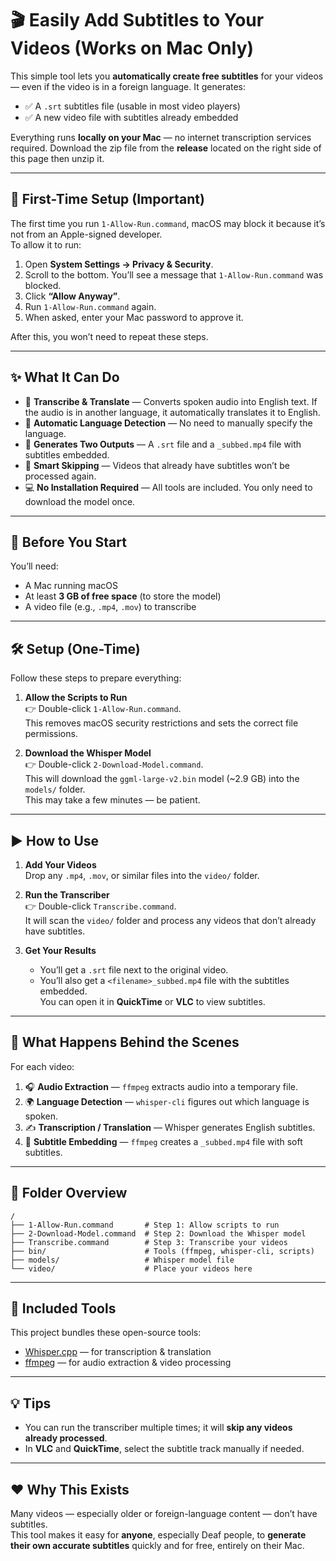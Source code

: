 # 🎬 Easily Add Subtitles to Your Videos (Works on Mac Only)

This simple tool lets you **automatically create free subtitles** for your videos — even if the video is in a foreign language. It generates:

- ✅ A `.srt` subtitles file (usable in most video players)  
- ✅ A new video file with subtitles already embedded

Everything runs **locally on your Mac** — no internet transcription services required.  Download the zip file from the **release** located on the right side of this page then unzip it.

---

## 🚨 First-Time Setup (Important)

The first time you run `1-Allow-Run.command`, macOS may block it because it’s not from an Apple-signed developer.  
To allow it to run:

1. Open **System Settings → Privacy & Security**.  
2. Scroll to the bottom. You’ll see a message that `1-Allow-Run.command` was blocked.  
3. Click **“Allow Anyway”**.  
4. Run `1-Allow-Run.command` again.  
5. When asked, enter your Mac password to approve it.

After this, you won’t need to repeat these steps.

---

## ✨ What It Can Do

- 📝 **Transcribe & Translate** — Converts spoken audio into English text. If the audio is in another language, it automatically translates it to English.  
- 🧠 **Automatic Language Detection** — No need to manually specify the language.  
- 💬 **Generates Two Outputs** — A `.srt` file and a `_subbed.mp4` file with subtitles embedded.  
- 🧼 **Smart Skipping** — Videos that already have subtitles won’t be processed again.  
- 💻 **No Installation Required** — All tools are included. You only need to download the model once.

---

## 🧠 Before You Start

You’ll need:

- A Mac running macOS  
- At least **3 GB of free space** (to store the model)  
- A video file (e.g., `.mp4`, `.mov`) to transcribe

---

## 🛠️ Setup (One-Time)

Follow these steps to prepare everything:

1. **Allow the Scripts to Run**  
   👉 Double-click `1-Allow-Run.command`.  
   This removes macOS security restrictions and sets the correct file permissions.

2. **Download the Whisper Model**  
   👉 Double-click `2-Download-Model.command`.  
   This will download the `ggml-large-v2.bin` model (~2.9 GB) into the `models/` folder.  
   This may take a few minutes — be patient.

---

## ▶️ How to Use

1. **Add Your Videos**  
   Drop any `.mp4`, `.mov`, or similar files into the `video/` folder.

2. **Run the Transcriber**  
   👉 Double-click `Transcribe.command`.  
   It will scan the `video/` folder and process any videos that don’t already have subtitles.

3. **Get Your Results**  
   - You’ll get a `.srt` file next to the original video.  
   - You’ll also get a `<filename>_subbed.mp4` file with the subtitles embedded.  
   You can open it in **QuickTime** or **VLC** to view subtitles.

---

## 🧠 What Happens Behind the Scenes

For each video:

1. 🎧 **Audio Extraction** — `ffmpeg` extracts audio into a temporary file.  
2. 🌍 **Language Detection** — `whisper-cli` figures out which language is spoken.  
3. ✍️ **Transcription / Translation** — Whisper generates English subtitles.  
4. 💬 **Subtitle Embedding** — `ffmpeg` creates a `_subbed.mp4` file with soft subtitles.

---

## 📁 Folder Overview
```
/
├── 1-Allow-Run.command       # Step 1: Allow scripts to run
├── 2-Download-Model.command  # Step 2: Download the Whisper model
├── Transcribe.command        # Step 3: Transcribe your videos
├── bin/                      # Tools (ffmpeg, whisper-cli, scripts)
├── models/                   # Whisper model file
└── video/                    # Place your videos here
```
---

## 🧩 Included Tools

This project bundles these open-source tools:

- [Whisper.cpp](https://github.com/ggerganov/whisper.cpp) — for transcription & translation  
- [ffmpeg](https://ffmpeg.org/) — for audio extraction & video processing

---

## 💡 Tips

- You can run the transcriber multiple times; it will **skip any videos already processed**.  
- In **VLC** and **QuickTime**, select the subtitle track manually if needed.

---

## ❤️ Why This Exists

Many videos — especially older or foreign-language content — don’t have subtitles.  
This tool makes it easy for **anyone**, especially Deaf people, to **generate their own accurate subtitles** quickly and for free, entirely on their Mac.
